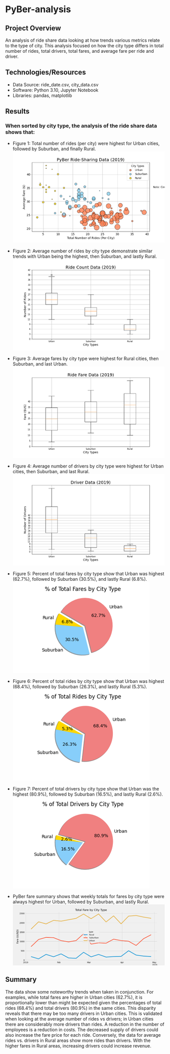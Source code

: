 # PyBer-analysis
## Project Overview
An analysis of ride share data looking at how trends various metrics relate to the type of city. This 
analysis focused on how the city type differs in total number of rides, total drivers, total fares, and average fare per ride and driver.

## Technologies/Resources
- Data Source: ride_date.csv, city_data.csv
- Software: Python 3.10, Jupyter Notebook
- Libraries: pandas, matplotlib

## Results
### When sorted by city type, the analysis of the ride share data shows that:
- Figure 1: Total number of rides (per city) were highest for Urban cities, followed by Suburban, and finally Rural.
![Number of Rides per City by City Type](https://github.com/manBow1119/PyBer-analysis/blob/main/analysis/Fig1.png)

- Figure 2: Average number of rides by city type demonstrate similar trends with Urban being the highest, then Suburban, and lastly Rural.
![Number of Rides by City Type](https://github.com/manBow1119/PyBer-analysis/blob/main/analysis/Fig2.png)

- Figure 3: Average fares by city type were highest for Rural cities, then Suburban, and last Urban.
![Fares by City Type](https://github.com/manBow1119/PyBer-analysis/blob/main/analysis/Fig3.png)

- Figure 4: Average number of drivers by city type were highest for Urban cities, then Suburban, and last Rural.
![Drivers by City Type](https://github.com/manBow1119/PyBer-analysis/blob/main/analysis/Fig4.png)

- Figure 5: Percent of total fares by city type show that Urban was highest (62.7%), followed by Suburban (30.5%), and lastly Rural (6.8%).
![Percents of Total Fares by City Type](https://github.com/manBow1119/PyBer-analysis/blob/main/analysis/Fig5.png)

- Figure 6: Percent of total rides by city type show that Urban was highest (68.4%), followed by Suburban (26.3%), and lastly Rural (5.3%).
![Percents of Total Rides by City Type](https://github.com/manBow1119/PyBer-analysis/blob/main/analysis/Fig6.png)

- Figure 7: Percent of total drivers by city type show that Urban was the highest (80.9%), followed by Suburban (16.5%), and lastly Rural (2.6%).
![Percents of Total Drivers by City Type](https://github.com/manBow1119/PyBer-analysis/blob/main/analysis/Fig7.png)

- PyBer fare summary shows that weekly totals for fares by city type were always highest for Urban, followed by Suburban, and lastly Rural.
![Total Fares by City Type Over Time](https://github.com/manBow1119/PyBer-analysis/blob/main/analysis/Pyber_fare_summary.png)

## Summary
The data show some noteworthy trends when taken in conjunction. For examples, while total fares are higher in Urban cities (62.7%), it is proportionally lower than might be expected given the percentages of total rides (68.4%) and total drivers (80.9%) in the same cities. This disparity reveals that there may be too many drivers in Urban cities. This is validated when looking at the average number of rides vs drivers; in Urban cities there are considerably more drivers than rides. A reduction in the number of employees is a reduction in costs. The decreased supply of drivers could also increase the fare price for each ride. 
Conversely, the data for average rides vs. drivers in Rural areas show more rides than drivers. With the higher fares in Rural areas, increasing drivers could increase revenue. 

